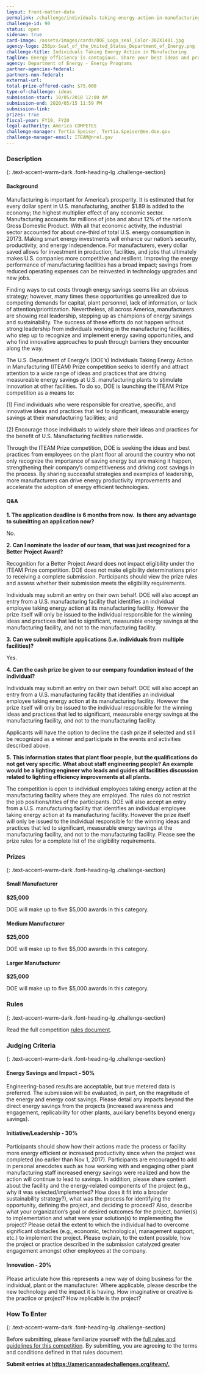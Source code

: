 ```yaml
---
layout: front-matter-data
permalink: /challenge/individuals-taking-energy-action-in-manufacturing-iteam/
challenge-id: 90
status: open
sidenav: true
card-image: /assets/images/cards/DOE_Logo_seal_Color-302X1401.jpg
agency-logo: 256px-Seal_of_the_United_States_Department_of_Energy.png 
challenge-title: Individuals Taking Energy Action in Manufacturing
tagline: Energy efficiency is contagious. Share your best ideas and practices for generating measurable energy savings at U.S. manufacturing facilities.
agency: Department of Energy - Energy Programs
partner-agencies-federal: 
partners-non-federal: 
external-url:
total-prize-offered-cash: $75,000
type-of-challenge: ideas
submission-start: 10/05/2018 12:00 AM
submission-end: 2020/05/15 11:59 PM
submission-link:  
prizes: true
fiscal-year: FY19, FY20
legal-authority: America COMPETES
challenge-manager: Tertia Speiser, Tertia.Speiser@ee.doe.gov
challenge-manager-email: ITEAM@nrel.gov
---
```




<!-- Description start -->
### Description
{: .text-accent-warm-dark .font-heading-lg .challenge-section}

<div class="description">
                          <h4>Background</h4>
<p>Manufacturing is important for America&rsquo;s prosperity. It is estimated that for every dollar spent in U.S. manufacturing, another $1.89 is added to the economy; the highest multiplier effect of any economic sector. Manufacturing accounts for millions of jobs and about 12% of the nation&rsquo;s Gross Domestic Product. With all that economic activity, the industrial sector accounted for about one-third of total U.S. energy consumption in 20173. Making smart energy investments will enhance our nation&rsquo;s security, productivity, and energy independence. For manufacturers, every dollar saved allows for investment in production, facilities, and jobs that ultimately makes U.S. companies more competitive and resilient. Improving the energy performance of manufacturing facilities has a broad impact; savings from reduced operating expenses can be reinvested in technology upgrades and new jobs.</p>
<p>Finding ways to cut costs through energy savings seems like an obvious strategy; however, many times these opportunities go unrealized due to competing demands for capital, plant personnel, lack of information, or lack of attention/prioritization. Nevertheless, all across America, manufacturers are showing real leadership, stepping up as champions of energy savings and sustainability. The success of these efforts do not happen without strong leadership from individuals working in the manufacturing facilities, who step up to recognize and implement energy saving opportunities, and who find innovative approaches to push through barriers they encounter along the way.</p>
<p>The U.S. Department of Energy&rsquo;s (DOE&rsquo;s) Individuals Taking Energy Action in Manufacturing (ITEAM) Prize competition seeks to identify and attract attention to a wide range of ideas and practices that are driving measureable energy savings at U.S. manufacturing plants to stimulate innovation at other facilities. To do so, DOE is launching the ITEAM Prize competition as a means to:</p>
<p>(1) Find individuals who were responsible for creative, specific, and innovative ideas and practices that led to significant, measurable energy savings at their manufacturing facilities; and</p>
<p>(2) Encourage those individuals to widely share their ideas and practices for the benefit of U.S. Manufacturing facilities nationwide.</p>
<p>Through the ITEAM Prize competition, DOE is seeking the ideas and best practices from employees on the plant floor all around the country who not only recognize the importance of saving energy but are making it happen, strengthening their company&rsquo;s competitiveness and driving cost savings in the process. By sharing successful strategies and examples of leadership, more manufacturers can drive energy productivity improvements and accelerate the adoption of energy efficient technologies.</p>
<h4>Q&amp;A</h4>
<p><strong>1. The application deadline is 6 months from now.&nbsp; Is there any advantage to submitting an application now?</strong></p>
<p>No.</p>
<p><strong>2.&nbsp;<span lang="EN">Can I nominate the leader of our team, that was just recognized for a Better Project Award?</span></strong></p>
<p>Recognition for a Better Project Award does not impact eligibility under the ITEAM Prize competition. DOE does not make eligibility determinations prior to receiving a complete submission. Participants should view the prize rules and assess whether their submission meets the eligibility requirements.</p>
<p>Individuals may submit an entry on their own behalf. DOE will also accept an entry from a U.S. manufacturing facility that identifies an individual employee taking energy action at its manufacturing facility. However the prize itself will only be issued to the individual responsible for the winning ideas and practices that led to significant, measurable energy savings at the manufacturing facility, and not to the manufacturing facility.</p>
<p><strong>3. Can we submit multiple applications (i.e. individuals from multiple facilities)?</strong></p>
<p>Yes.</p>
<p><strong>4. Can the cash prize be given to our company foundation instead of the individual?</strong></p>
<p>Individuals may submit an entry on their own behalf. DOE will also accept an entry from a U.S. manufacturing facility that identifies an individual employee taking energy action at its manufacturing facility. However the prize itself will only be issued to the individual responsible for the winning ideas and practices that led to significant, measurable energy savings at the manufacturing facility, and not to the manufacturing facility.</p>
<p>Applicants will have the option to decline the cash prize if selected and still be recognized as a winner and participate in the events and activities described above.</p>
<p><strong>5.&nbsp;This information states that plant floor people, but the qualifications do not get very specific. What about staff engineering people? An example would be a lighting engineer who leads and guides all facilities discussion related to lighting efficiency improvements at all plants.</strong></p>
<p>The competition is open to individual employees taking energy action at the manufacturing facility where they are employed. The rules do not restrict the job positions/titles of the participants. DOE will also accept an entry from a U.S. manufacturing facility that identifies an individual employee taking energy action at its manufacturing facility. However the prize itself will only be issued to the individual responsible for the winning ideas and practices that led to significant, measurable energy savings at the manufacturing facility, and not to the manufacturing facility. Please see the prize rules for a complete list of the eligibility requirements.</p>
              </div>

<!-- Prizes start -->
### Prizes
{: .text-accent-warm-dark .font-heading-lg .challenge-section}

<div>
<h4>Small Manufacturer</h4>
<p><strong>$25,000</strong></p>
<div>
<p>DOE will make up to five $5,000 awards in this category.</p>
</div>
</div>
<div>
<h4>Medium Manufacturer</h4>
<p><strong>$25,000</strong></p>
<div>
<p>DOE will make up to five $5,000 awards in this category.</p>
</div>
</div>
<div>
<h4>Larger Manufacturer</h4>
<p><strong>$25,000</strong></p>
<div>
<p>DOE will make up to five $5,000 awards in this category.</p>
</div>
</div>

<!-- Rules start -->
### Rules 
{: .text-accent-warm-dark .font-heading-lg .challenge-section}

<div class="description">
        <p>Read the full competition <a href="https://americanmadechallenges.org/iteam/ITEAM_Prize_Competition_Rules.pdf" target="_blank" rel="noopener">rules document</a>.</p>
      </div>
      
<!-- Judging start -->
### Judging Criteria
{: .text-accent-warm-dark .font-heading-lg .challenge-section}

<div class="judging-criterias">
        <div class="prize-item">
                                        <h4>Energy Savings and Impact
                                    - <strong class="text-primary">50%</strong>
                                </h4>
                                      <p>Engineering-based results are acceptable, but true metered data is preferred. The submission will be evaluated, in part, on the magnitude of the energy and energy cost savings. Please detail any impacts beyond the direct energy savings from the projects (increased awareness and engagement, replicability for other plants, auxiliary benefits beyond energy savings).</p>
                    </div>
        <div class="prize-item">
                                        <h4>Initiative/Leadership
                                    - <strong class="text-primary">30%</strong>
                                </h4>
                                      <p>Participants should show how their actions made the process or facility more energy efficient or increased productivity since when the project was completed (no earlier than Nov 1, 2017). Participants are encouraged to add in personal anecdotes such as how working with and engaging other plant manufacturing staff increased energy savings were realized and how the action will continue to lead to savings. In addition, please share content about the facility and the energy-related components of the project (e.g., why it was selected/implemented? How does it fit into a broader sustainability strategy?), what was the process for identifying the opportunity, defining the project, and deciding to proceed? Also, describe what your organization&rsquo;s goal or desired outcomes for the project, barrier(s) to implementation and what were your solution(s) to implementing the project? Please detail the extent to which the individual had to overcome significant obstacles (e.g., economic, technological, management support, etc.) to implement the project. Please explain, to the extent possible, how the project or practice described in the submission catalyzed greater engagement amongst other employees at the company.</p>
                    </div>
        <div class="prize-item">
                                        <h4>Innovation
                                    - <strong class="text-primary">20%</strong>
                                </h4>
                                      <p>Please articulate how this represents a new way of doing business for the individual, plant or the manufacturer. Where applicable, please describe the new technology and the impact it is having. How imaginative or creative is the practice or project? How replicable is the project?</p>
                    </div>
    </div>
    
<!--  How To Enter start -->
### How To Enter
{: .text-accent-warm-dark .font-heading-lg .challenge-section}

<div class="description">
        <p>Before submitting, please familiarize yourself with the <a href="https://americanmadechallenges.org/iteam/ITEAM_Prize_Competition_Rules.pdf">full rules and guidelines for this competition</a>. By submitting, you are agreeing to the terms and conditions defined in that rules document.</p>
<p><strong>Submit entries at <a href="https://americanmadechallenges.org/iteam/" target="_blank" rel="noopener">https://americanmadechallenges.org/iteam/.</a></strong></p>